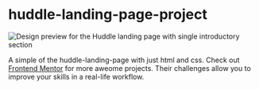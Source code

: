 # huddle-landing-page-project

![Design preview for the Huddle landing page with single introductory section](./design/desktop-preview.jpg)

A simple of the huddle-landing-page with just html and css. Check out [Frontend Mentor](https://www.frontendmentor.io) for more aweome projects. Their challenges allow you to improve your skills in a real-life workflow.
